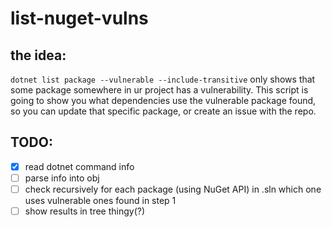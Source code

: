 # list-nuget-vulns

## the idea:
`dotnet list package --vulnerable --include-transitive` only shows that some package somewhere in ur project has a vulnerability.
This script is going to show you what dependencies use the vulnerable package found, so you can update that specific package, or create
an issue with the repo.

## TODO:
- [x] read dotnet command info
- [ ] parse info into obj
- [ ] check recursively for each package (using NuGet API) in .sln which one uses vulnerable ones found in step 1
- [ ] show results in tree thingy(?)
